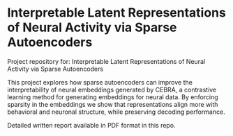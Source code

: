 # Interpretable Latent Representations of Neural Activity via Sparse Autoencoders
Project repository for: Interpretable Latent Representations of Neural Activity via Sparse Autoencoders

This project explores how sparse autoencoders can improve the interpretability of neural embeddings generated by CEBRA, a contrastive learning method for generating embeddings for neural data. By enforcing sparsity in the embeddings we show that representations align more with behavioral and neuronal structure, while preserving decoding performance.

Detailed written report available in PDF format in this repo.

